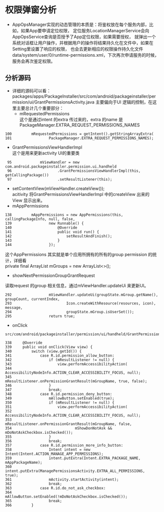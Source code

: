 # 权限弹窗分析
- AppOpsManager实现的动态管理的本质是：将鉴权放在每个服务内部，比如，如果App要申请定位权限，
定位服务LocationManagerService会向AppOpsService查询是否授予了App定位权限，如果需要授权，
就弹出一个系统对话框让用户操作，并根据用户的操作将结果持久化在文件中，如果在Setting里设置了响应的权限，
也会去更新相应的权限操作持久化文件data/system/user/0/runtime-permissions.xml，下次再次申请服务的时候，服务会再次鉴定权限。

## 分析源码
- 详细的源码可以看：packages/apps/PackageInstaller/src/com/android/packageinstaller/permission/ui/GrantPermissionsActivity.java
主要偏向于UI 逻辑的控制，在这里主要总计几个重要部分：
  -  mRequestedPermissions <br>
这个是通过intent 的extra 传过来的，extra 的name 是PackageManager.EXTRA_REQUEST_PERMISSIONS_NAMES
```
100         mRequestedPermissions = getIntent().getStringArrayExtra(                                                                                                                                        
101                 PackageManager.EXTRA_REQUEST_PERMISSIONS_NAMES);

```
  -  GrantPermissionsViewHandlerImpl <br>
  这个是用来更新activity UI的重要类
  ```
   95             mViewHandler = new com.android.packageinstaller.permission.ui.handheld
   96                     .GrantPermissionsViewHandlerImpl(this, getCallingPackage())
   97                     .setResultListener(this);

  ```
  -  setContentView(mViewHandler.createView()); <br>
  acitivity 将GrantPermissionsViewHandlerImpl 中的createView 出来的View 显示出来。
  -  mAppPermissions
  ```
  138         mAppPermissions = new AppPermissions(this, callingPackageInfo, null, false,                                                                                                                     
  139                 new Runnable() {
  140                     @Override
  141                     public void run() {
  142                         setResultAndFinish();
  143                     }
  144                 });

  ```
  这个AppPermissions 其实就是单个应用所拥有的所有的group permission 的统计，详细看 <br>
private final ArrayList<AppPermissionGroup> mGroups = new ArrayList<>();
 
 -  showNextPermissionGroupGrantRequest <br>
 
 读取request 的group 相关信息，通过mViewHandler.updateUi 来更新UI。
 ```
292                 mViewHandler.updateUi(groupState.mGroup.getName(), groupCount, currentIndex,                                                                                                            
293                         Icon.createWithResource(resources, icon), message,
294                         groupState.mGroup.isUserSet());
295                 return true;

 ```
- onClick
```
src/com/android/packageinstaller/permission/ui/handheld/GrantPermissionsViewHandlerImpl.java

338     @Override
339     public void onClick(View view) {
340         switch (view.getId()) {
341             case R.id.permission_allow_button:
342                 if (mResultListener != null) {
343                     view.performAccessibilityAction(
344                             AccessibilityNodeInfo.ACTION_CLEAR_ACCESSIBILITY_FOCUS, null);
345                     mResultListener.onPermissionGrantResult(mGroupName, true, false);
346                 }
347                 break;
348             case R.id.permission_deny_button:
349                 mAllowButton.setEnabled(true);
350                 if (mResultListener != null) {
351                     view.performAccessibilityAction(                                                                                                                                                    
352                             AccessibilityNodeInfo.ACTION_CLEAR_ACCESSIBILITY_FOCUS, null);
353                     mResultListener.onPermissionGrantResult(mGroupName, false,
354                             mShowDonNotAsk && mDoNotAskCheckbox.isChecked());
355                 }
356                 break;
357             case R.id.permission_more_info_button:
358                 Intent intent = new Intent(Intent.ACTION_MANAGE_APP_PERMISSIONS);
359                 intent.putExtra(Intent.EXTRA_PACKAGE_NAME, mAppPackageName);
360                 intent.putExtra(ManagePermissionsActivity.EXTRA_ALL_PERMISSIONS, true);
361                 mActivity.startActivity(intent);
362                 break;
363             case R.id.do_not_ask_checkbox:
364                 mAllowButton.setEnabled(!mDoNotAskCheckbox.isChecked());
365                 break;
366         }

```
